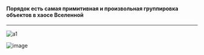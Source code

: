 #### Порядок есть самая примитивная и произвольная группировка объектов в хаосе Вселенной
-----
![a1](https://user-images.githubusercontent.com/78147880/184551121-c17d14c4-274b-472b-845d-32fa0ace50b3.png)

![image](https://user-images.githubusercontent.com/78147880/185633519-4dad3966-0279-4306-a9e7-771d828c88ec.png)


